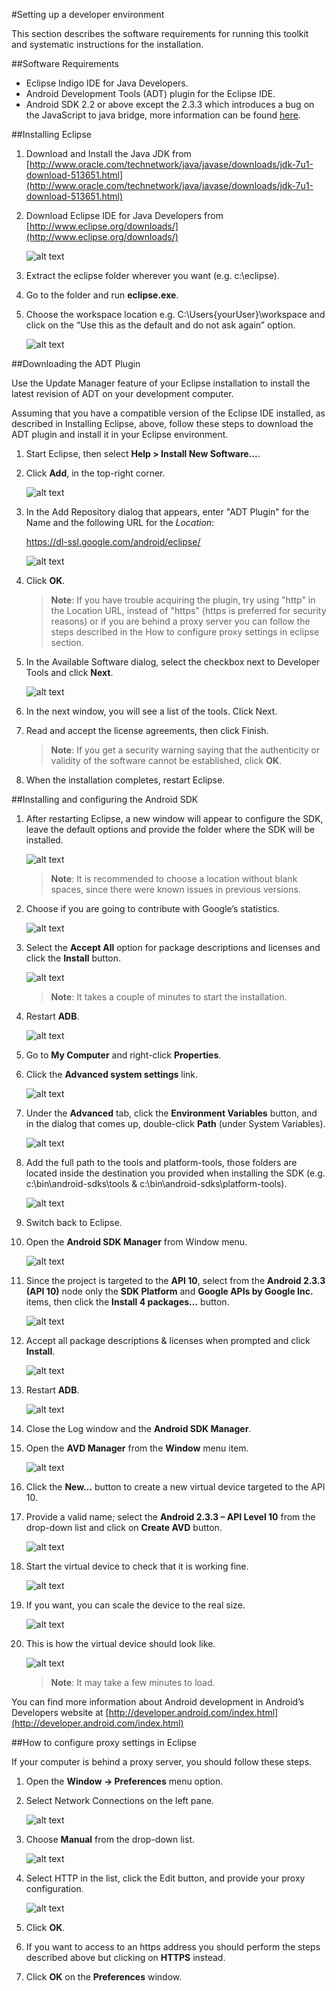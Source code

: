 #Setting up a developer environment

This section describes the software requirements for running this toolkit and systematic instructions for the installation.

##Software Requirements

* Eclipse Indigo IDE for Java Developers.
* Android Development Tools (ADT) plugin for the Eclipse IDE.
* Android SDK 2.2 or above except the 2.3.3 which introduces a bug on the JavaScript to java bridge, more information can be found [here](http://code.google.com/p/android/issues/detail?id=12987).

##Installing Eclipse

1.	Download and Install the Java JDK from [http://www.oracle.com/technetwork/java/javase/downloads/jdk-7u1-download-513651.html](http://www.oracle.com/technetwork/java/javase/downloads/jdk-7u1-download-513651.html)
2.	Download Eclipse IDE for Java Developers from [http://www.eclipse.org/downloads/](http://www.eclipse.org/downloads/)

	![alt text](https://github.com/microsoft-dpe/wa-toolkit-android/raw/develop/docs/img/1_1.png "Title")

3.	Extract the eclipse folder wherever you want (e.g. c:\eclipse).
4.	Go to the folder and run **eclipse.exe**.
5.	Choose the workspace location e.g. C:\Users\{yourUser}\workspace and click on the “Use this as the default and do not ask again” option.

	![alt text](https://github.com/microsoft-dpe/wa-toolkit-android/raw/develop/docs/img/1_2.png "Title")

##Downloading the ADT Plugin

Use the Update Manager feature of your Eclipse installation to install the latest revision of ADT on your development computer.

Assuming that you have a compatible version of the Eclipse IDE installed, as described in Installing Eclipse, above, follow these steps to download the ADT plugin and install it in your Eclipse environment.

1.	Start Eclipse, then select **Help > Install New Software...**.
2.	Click **Add**, in the top-right corner.

	![alt text](https://github.com/microsoft-dpe/wa-toolkit-android/raw/develop/docs/img/1_3.png "Title")
	
3.	In the Add Repository dialog that appears, enter "ADT Plugin" for the Name and the following URL for the *Location*:
	
	https://dl-ssl.google.com/android/eclipse/
	
	![alt text](https://github.com/microsoft-dpe/wa-toolkit-android/raw/develop/docs/img/1_4.png "Title")	

4.	Click **OK**.

	> **Note**: If you have trouble acquiring the plugin, try using "http" in the Location URL, instead of "https" (https is preferred for security reasons) or if you are behind a proxy server you can follow the steps described in the How to configure proxy settings in eclipse section. 

5.	In the Available Software dialog, select the checkbox next to Developer Tools and click **Next**.
	
	![alt text](https://github.com/microsoft-dpe/wa-toolkit-android/raw/develop/docs/img/1_5.png "Title")
	
6.	In the next window, you will see a list of the tools. Click Next.
7.	Read and accept the license agreements, then click Finish.

	> **Note**: If you get a security warning saying that the authenticity or validity of the software cannot be established, click **OK**.

8.	When the installation completes, restart Eclipse.

##Installing and configuring the Android SDK

1.	After restarting Eclipse, a new window will appear to configure the SDK, leave the default options and provide the folder where the SDK will be installed.

	![alt text](https://github.com/microsoft-dpe/wa-toolkit-android/raw/develop/docs/img/1_6.png "Title")

	> **Note**: It is recommended to choose a location without blank spaces, since there were known issues in previous versions.

2.	Choose if you are going to contribute with Google’s statistics.

	![alt text](https://github.com/microsoft-dpe/wa-toolkit-android/raw/develop/docs/img/1_7.png "Title")
	
3.	Select the **Accept All** option for package descriptions and licenses and click the **Install** button.
	
	![alt text](https://github.com/microsoft-dpe/wa-toolkit-android/raw/develop/docs/img/1_8.png "Title")
	
	> **Note**: It takes a couple of minutes to start the installation.

4.	Restart **ADB**.

	![alt text](https://github.com/microsoft-dpe/wa-toolkit-android/raw/develop/docs/img/1_9.png "Title")

5.	Go to **My Computer** and right-click **Properties**.
6.	Click the **Advanced system settings** link.

	![alt text](https://github.com/microsoft-dpe/wa-toolkit-android/raw/develop/docs/img/1_10.png "Title")
	
7.	Under the **Advanced** tab, click the **Environment Variables** button, and in the dialog that comes up, double-click **Path** (under System Variables).

	![alt text](https://github.com/microsoft-dpe/wa-toolkit-android/raw/develop/docs/img/1_11.png "Title")
	
8.	Add the full path to the tools and platform-tools, those folders are located inside the destination you provided when installing the SDK (e.g. c:\bin\android-sdks\tools & c:\bin\android-sdks\platform-tools).

	![alt text](https://github.com/microsoft-dpe/wa-toolkit-android/raw/develop/docs/img/1_12.png "Title")
	
9.	Switch back to Eclipse.
10.	Open the **Android SDK Manager** from Window menu.

	![alt text](https://github.com/microsoft-dpe/wa-toolkit-android/raw/develop/docs/img/1_13.png "Title")

11.	Since the project is targeted to the **API 10**, select from the **Android 2.3.3 (API 10)** node only the **SDK Platform** and **Google APIs by Google Inc.** items, then click the **Install 4 packages…** button.

	![alt text](https://github.com/microsoft-dpe/wa-toolkit-android/raw/develop/docs/img/1_14.png "Title")
	
12.	Accept all package descriptions & licenses when prompted and click **Install**.

	![alt text](https://github.com/microsoft-dpe/wa-toolkit-android/raw/develop/docs/img/1_15.png "Title")
	
13.	Restart **ADB**.

	![alt text](https://github.com/microsoft-dpe/wa-toolkit-android/raw/develop/docs/img/1_16.png "Title")
	
14.	Close the Log window and the **Android SDK Manager**.
15.	Open the **AVD Manager** from the **Window** menu item.

	![alt text](https://github.com/microsoft-dpe/wa-toolkit-android/raw/develop/docs/img/1_17.png "Title")
	
16.	Click the **New…** button to create a new virtual device targeted to the API 10.
17.	Provide a valid name; select the **Android 2.3.3 – API Level 10** from the drop-down list and click on **Create AVD** button.

	![alt text](https://github.com/microsoft-dpe/wa-toolkit-android/raw/develop/docs/img/1_18.png "Title")
	
18.	Start the virtual device to check that it is working fine.

	![alt text](https://github.com/microsoft-dpe/wa-toolkit-android/raw/develop/docs/img/1_19.png "Title")
	
19.	If you want, you can scale the device to the real size.

	![alt text](https://github.com/microsoft-dpe/wa-toolkit-android/raw/develop/docs/img/1_20.png "Title")
	
20.	This is how the virtual device should look like.

	![alt text](https://github.com/microsoft-dpe/wa-toolkit-android/raw/develop/docs/img/1_21.png "Title")
	
	> **Note**: It may take a few minutes to load.

You can find more information about Android development in Android’s Developers website at [http://developer.android.com/index.html](http://developer.android.com/index.html)

##How to configure proxy settings in Eclipse

If your computer is behind a proxy server, you should follow these steps.

1.	Open the **Window -> Preferences** menu option.
2.	Select Network Connections on the left pane.

	![alt text](https://github.com/microsoft-dpe/wa-toolkit-android/raw/develop/docs/img/1_22.png "Title")

3.	Choose **Manual** from the drop-down list.

	![alt text](https://github.com/microsoft-dpe/wa-toolkit-android/raw/develop/docs/img/1_23.png "Title")

4.	Select HTTP in the list, click the Edit button, and provide your proxy configuration.

	![alt text](https://github.com/microsoft-dpe/wa-toolkit-android/raw/develop/docs/img/1_24.png "Title")
	
5.	Click **OK**.
6.	If you want to access to an https address you should perform the steps described above but clicking on **HTTPS** instead.
7.	Click **OK** on the **Preferences** window.
